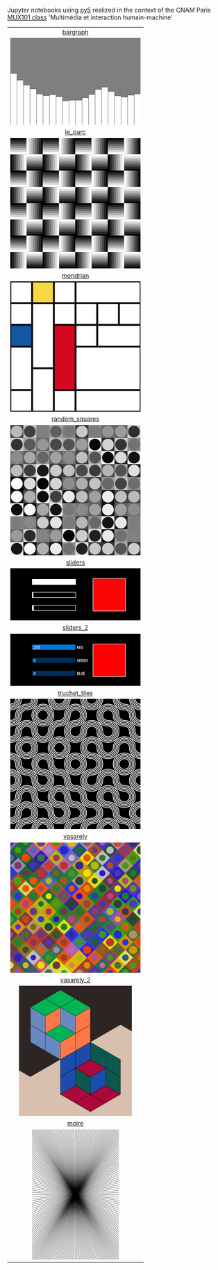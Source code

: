 Jupyter notebooks using [py5](https://py5coding.org/) realized in the context of the CNAM Paris [MUX101 class](https://formation.cnam.fr/rechercher-par-discipline/multimedia-et-interaction-humain-machine-1085793.kjsp) 'Multimédia et interaction humain-machine'

|   |
|:---:|
|[bargraph](bargraph.ipynb)|
|![bargraph_0001_small.png](bargraph_0001_small.png)|
|[le_parc](le_parc.ipynb)|
|![le_parc_0001_small.png](le_parc_0001_small.png)|
|[mondrian](mondrian.ipynb)|
|![mondrian_0001_small.png](mondrian_0001_small.png)|
|[random_squares](random_squares.ipynb)|
|![random_squares_0001_small.png](random_squares_0001_small.png)|
|[sliders](sliders.ipynb)|
|![sliders_0001_small.png](sliders_0001_small.png)|
|[sliders_2](sliders_2.ipynb)|
|![sliders_2_0001_small.png](sliders_2_0001_small.png)|
|[truchet_tiles](truchet_tiles.ipynb)|
|![truchet_tiles_0001_small.png](truchet_tiles_0001_small.png)|
|[vasarely](vasarely.ipynb)|
|![vasarely_0001_small.png](vasarely_0001_small.png)|
|[vasarely_2](vasarely_2.ipynb)|
|![vasarely_2_0001_small.png](vasarely_2_0001_small.png)|
|[moire](moire.ipynb)|
|![moire_0001_small.png](moire_0001_small.png)|
